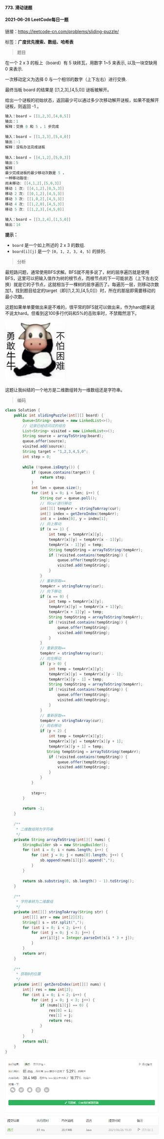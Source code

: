 #### 773. 滑动谜题

#### 2021-06-26 LeetCode每日一题

链接：https://leetcode-cn.com/problems/sliding-puzzle/

标签：**广度优先搜索、数组、哈希表**

> 题目

在一个 2 x 3 的板上（board）有 5 块砖瓦，用数字 1~5 来表示, 以及一块空缺用 0 来表示.

一次移动定义为选择 0 与一个相邻的数字（上下左右）进行交换.

最终当板 board 的结果是 [[1,2,3],[4,5,0]] 谜板被解开。

给出一个谜板的初始状态，返回最少可以通过多少次移动解开谜板，如果不能解开谜板，则返回 -1 。

```java
输入：board = [[1,2,3],[4,0,5]]
输出：1
解释：交换 0 和 5 ，1 步完成
    
输入：board = [[1,2,3],[5,4,0]]
输出：-1
解释：没有办法完成谜板
    
输入：board = [[4,1,2],[5,0,3]]
输出：5
解释：
最少完成谜板的最少移动次数是 5 ，
一种移动路径:
尚未移动: [[4,1,2],[5,0,3]]
移动 1 次: [[4,1,2],[0,5,3]]
移动 2 次: [[0,1,2],[4,5,3]]
移动 3 次: [[1,0,2],[4,5,3]]
移动 4 次: [[1,2,0],[4,5,3]]
移动 5 次: [[1,2,3],[4,5,0]]

输入：board = [[3,2,4],[1,5,0]]
输出：14
```

**提示：**

- `board` 是一个如上所述的 2 x 3 的数组.
- `board[i][j]` 是一个 `[0, 1, 2, 3, 4, 5]` 的排列.

> 分析

最短路问题，通常使用BFS求解。BFS就不用多说了，树的层序遍历就是使用BFS，这里可以把输入值作为树的根节点，而根节点的下一可能状态（上下左右交换）就是它的子节点，这就相当于一棵树的层序遍历了。每遍历一层，则移动次数加1，找到题目给定的target（即[[1,2,3],[4,5,0]]）时，所在的那层即需要移动的最小次数。

这题如果单单要做出来是不难的，很平常的BFS就可以做出来，作为hard题来说不说太hard。但看到这100多行代码和5%的击败率时，不禁黯然泪下。

![img](773.滑动谜题.assets/0FD2DC33.jpg)

这题让我纠结的一个地方是二维数组转为一维数组还是字符串。

> 编码

```java
class Solution {
    public int slidingPuzzle(int[][] board) {
        Queue<String> queue = new LinkedList<>();
        // 记录已经访问过的组合
        List<String> visited = new LinkedList<>();
        String source = arrayToString(board);
        queue.offer(source);
        visited.add(source);
        String target = "1,2,3,4,5,0";
        int step = 0;

        while (!queue.isEmpty()) {
            if (queue.contains(target)) {
                return step;
            }
            int len = queue.size();
            for (int i = 0; i < len; i++) {
                String cur = queue.poll();
                // 将cur进行移动
                int[][] tempArr = stringToArray(cur);
                int[] index = getZeroIndex(tempArr);
                int x = index[0], y = index[1];
                // 向上移动
                if (x == 1) {
                    int temp = tempArr[x][y];
                    tempArr[x][y] = tempArr[x - 1][y];
                    tempArr[x - 1][y] = temp;
                    String tempString = arrayToString(tempArr);
                    if (!visited.contains(tempString)) {
                        queue.offer(tempString);
                        visited.add(tempString);
                    }
                }
                // 重新获取==
                tempArr = stringToArray(cur);
                // 向下移动
                if (x == 0) {
                    int temp = tempArr[x][y];
                    tempArr[x][y] = tempArr[x + 1][y];
                    tempArr[x + 1][y] = temp;
                    String tempString = arrayToString(tempArr);
                    if (!visited.contains(tempString)) {
                        queue.offer(tempString);
                        visited.add(tempString);
                    }
                }
                // 重新获取==
                tempArr = stringToArray(cur);
                // 向左移动
                if (y > 0) {
                    int temp = tempArr[x][y];
                    tempArr[x][y] = tempArr[x][y - 1];
                    tempArr[x][y - 1] = temp;
                    String tempString = arrayToString(tempArr);
                    if (!visited.contains(tempString)) {
                        queue.offer(tempString);
                        visited.add(tempString);
                    }
                }
                // 重新获取==
                tempArr = stringToArray(cur);
                // 向右移动
                if (y < 2) {
                    int temp = tempArr[x][y];
                    tempArr[x][y] = tempArr[x][y + 1];
                    tempArr[x][y + 1] = temp;
                   String tempString = arrayToString(tempArr);
                    if (!visited.contains(tempString)) {
                        queue.offer(tempString);
                        visited.add(tempString);
                    }
                }
            }

            step++;
        }

        return -1;
    }

    /**
     * 二维数组转为字符串
     */
    private String arrayToString(int[][] nums) {
        StringBuilder sb = new StringBuilder();
        for (int i = 0; i < nums.length; i++) {
            for (int j = 0; j < nums[0].length; j++) {
                sb.append(nums[i][j]).append(",");
            }
        }

        return sb.substring(0, sb.length() - 1).toString();
    }

    /**
     * 字符串转为二维数组
     */
    private int[][] stringToArray(String str) {
        int[][] arr = new int[2][3];
        String[] s = str.split(",");
        for (int i = 0; i < 2; i++) {
            for (int j = 0; j < 3; j++) {
                arr[i][j] = Integer.parseInt(s[i * 3 + j]);
            }
        }
        return arr;
    }

    /**
     * 获取0的位置
     */
    private int[] getZeroIndex(int[][] nums) {
        int[] res = new int[2];
        for (int i = 0; i < 2; i++) {
            for (int j = 0; j < 3; j++) {
                if (nums[i][j] == 0) {
                    res[0] = i;
                    res[1] = j;
                    return res;
                }
            }
        }
        return null;
    }
}
```

![image-20210626193923900](773.滑动谜题.assets/image-20210626193923900.png)